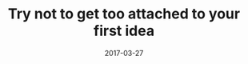 ---
title: "Try not to get too attached to your first idea"
date: 2017-03-27
linkExternal: https://anggasundowo.medium.com/almost-80-of-my-ui-creation-is-by-accident-6ff0063f1651
---